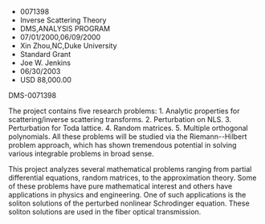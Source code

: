 
* 0071398
* Inverse Scattering Theory
* DMS,ANALYSIS PROGRAM
* 07/01/2000,06/09/2000
* Xin Zhou,NC,Duke University
* Standard Grant
* Joe W. Jenkins
* 06/30/2003
* USD 88,000.00

DMS-0071398

The project contains five research problems: 1. Analytic properties for
scattering/inverse scattering transforms. 2. Perturbation on NLS. 3.
Perturbation for Toda lattice. 4. Random matrices. 5. Multiple orthogonal
polynomials. All these problems will be studied via the Riemann--Hilbert problem
approach, which has shown tremendous potential in solving various integrable
problems in broad sense.

This project analyzes several mathematical problems ranging from partial
differential equations, random matrices, to the approximation theory. Some of
these problems have pure mathematical interest and others have applications in
physics and engineering. One of such applications is the soliton solutions of
the perturbed nonlinear Schrodinger equation. These soliton solutions are used
in the fiber optical transmission.
